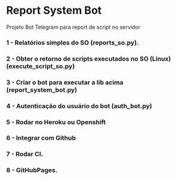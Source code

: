 # Report System Bot

Projeto Bot Telegram para report de script no servidor

### 1 - Relatórios simples do SO (reports_so.py).
### 2 - Obter o retorno de scripts executados no SO (Linux) (execute_script_so.py)
### 3 - Criar o bot para executar a lib acima (report_system_bot.py)
### 4 - Autenticação do usuário do bot (auth_bot.py)
### 5 - Rodar no Heroku ou Openshift
### 6 - Integrar com Github
### 7 - Rodar CI.
### 8 - GitHubPages.
